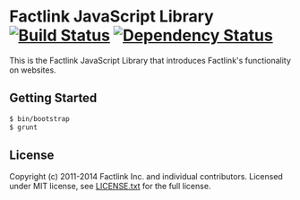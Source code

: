 # Factlink JavaScript Library [![Build Status](https://travis-ci.org/Factlink/js-library.svg?branch=master)](https://travis-ci.org/Factlink/js-library) [![Dependency Status](https://gemnasium.com/Factlink/js-library.svg)](https://gemnasium.com/Factlink/js-library)

This is the Factlink JavaScript Library that introduces Factlink's functionality on websites.

## Getting Started

```bash
$ bin/bootstrap
$ grunt
```

## License

Copyright (c) 2011-2014 Factlink Inc. and individual contributors. Licensed under MIT license, see [LICENSE.txt](LICENSE.txt) for the full license.
